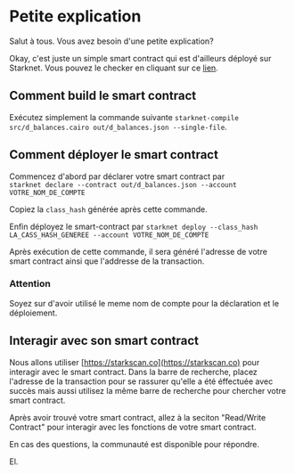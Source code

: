 # Petite explication 

Salut à tous. Vous avez besoin d'une petite explication?  

Okay, c'est juste un simple smart contract qui est d'ailleurs déployé sur Starknet.  Vous pouvez le checker en cliquant sur ce [lien](https://testnet.starkscan.co/contract/0x02a9dfd6c8a630c372464b2b2999afcc377234c68d3c12d0a7f8f0dd2f32e64e).  

## Comment build le smart contract 

Exécutez simplement la commande suivante `starknet-compile src/d_balances.cairo out/d_balances.json --single-file`. 

## Comment déployer le smart contract

Commencez d'abord par déclarer votre smart contract par    
```starknet declare --contract out/d_balances.json --account VOTRE_NOM_DE_COMPTE```

Copiez la `class_hash` générée après cette commande.

Enfin déployez le smart-contract par `starknet deploy --class_hash LA_CASS_HASH_GENEREE --account VOTRE_NOM_DE_COMPTE`

Après exécution de cette commande, il sera généré l'adresse de votre smart contract ainsi que l'addresse de la transaction.

### Attention 

Soyez sur d'avoir utilisé le meme nom de compte pour la déclaration et le déploiement.

## Interagir avec son smart contract  

Nous allons utiliser [https://starkscan.co](https://starkscan.co) pour interagir avec le smart contract. Dans la barre de recherche, placez l'adresse de la transaction pour se rassurer qu'elle a été éffectuée avec succès mais aussi utilisez la même barre de recherche pour chercher votre smart contract.  

Après avoir trouvé votre smart contract, allez à la seciton "Read/Write Contract" pour interagir avec les fonctions de votre smart contract.   

En cas des questions, la communauté est disponible pour répondre.

El.